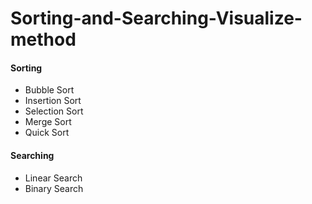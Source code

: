 # Sorting-and-Searching-Visualize-method

#### Sorting

- Bubble Sort
- Insertion Sort
- Selection Sort
- Merge Sort
- Quick Sort

#### Searching

- Linear Search
- Binary Search

